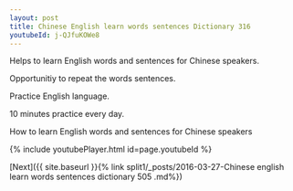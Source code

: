 ```yaml
---
layout: post
title: Chinese English learn words sentences Dictionary 316 
youtubeId: j-QJfuKOWe8
---
```

 
 
Helps to learn English words and sentences for Chinese speakers.

Opportunitiy to repeat the words sentences. 

Practice English language. 
 
10 minutes practice every day. 
 
How to learn English words and sentences for Chinese speakers 
 
{% include youtubePlayer.html id=page.youtubeId %}
 
 
[Next]({{ site.baseurl }}{% link  split1/_posts/2016-03-27-Chinese english learn words sentences dictionary 505 .md%})
 
